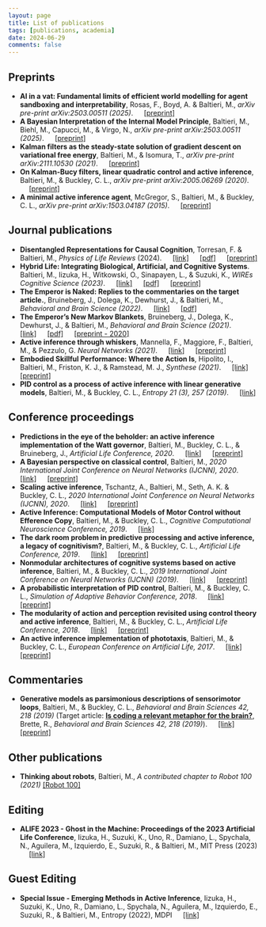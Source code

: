 ```yaml
---
layout: page
title: List of publications
tags: [publications, academia]
date: 2024-06-29
comments: false
---
```


<!-- ## Currently in preparation
- **Modularity, the separation principle and active inference**, Baltieri M. and Buckley C. L., (in prep.) 
- **A ladder of uncertainty: models of perception and behaviour for increasingly complex environments**, Baltieri M., Seth. A.K., Roseboom W. (in prep.) -->

## Preprints
- **AI in a vat: Fundamental limits of efficient world modelling for agent sandboxing and interpretability**, Rosas, F., Boyd, A. & Baltieri, M., *arXiv pre-print arXiv:2503.00511 (2025)*. &emsp; [[preprint]](https://arxiv.org/abs/2504.04608)
- **A Bayesian Interpretation of the Internal Model Principle**, Baltieri, M., Biehl, M., Capucci, M., & Virgo, N., *arXiv pre-print arXiv:2503.00511 (2025)*. &emsp; [[preprint]](https://arxiv.org/abs/2503.00511)
- **Kalman filters as the steady-state solution of gradient descent on variational free energy**, Baltieri, M., & Isomura, T., *arXiv pre-print arXiv:2111.10530 (2021)*. &emsp; [[preprint]](https://arxiv.org/abs/2111.10530)
- **On Kalman-Bucy filters, linear quadratic control and active inference**, Baltieri, M., & Buckley, C. L., *arXiv pre-print arXiv:2005.06269 (2020)*. &emsp; [[preprint]](https://arxiv.org/abs/2005.06269)
- **A minimal active inference agent**, McGregor, S., Baltieri, M., & Buckley, C. L., *arXiv pre-print arXiv:1503.04187 (2015)*. &emsp; [[preprint]](https://arxiv.org/pdf/1503.04187.pdf)

## Journal publications
- **Disentangled Representations for Causal Cognition**, Torresan, F. & Baltieri, M., *Physics of Life Reviews* (2024). &emsp; [[link]](https://doi.org/10.1016/j.plrev.2024.10.003) &emsp; [[pdf]](/assets/pdf/DisentanglementCausalCognition.pdf) &emsp; [[preprint]](https://arxiv.org/abs/2407.00744)
- **Hybrid Life: Integrating Biological, Artificial, and Cognitive Systems**. Baltieri, M., Iizuka, H., Witkowski, O., Sinapayen, L., & Suzuki, K., *WIREs Cognitive Science (2023)*. &emsp; [[link]](https://doi.org/10.1002/wcs.1662) &emsp; [[pdf]](/assets/pdf/HybridLifeWIREs.pdf) &emsp; [[preprint]](https://arxiv.org/abs/2212.00285)
- **The Emperor is Naked: Replies to the commentaries on the target article.**, Bruineberg, J., Dolega, K., Dewhurst, J., & Baltieri, M., *Behavioral and Brain Science (2022)*. &emsp; [[link]](https://doi.org/10.1017/S0140525X22000656) &emsp; [[pdf]](/assets/pdf/EmperorNaked.pdf)
- **The Emperor’s New Markov Blankets**, Bruineberg, J., Dolega, K., Dewhurst, J., & Baltieri, M., *Behavioral and Brain Science (2021)*. &emsp; [[link]](https://doi.org/10.1017/S0140525X21002351) &emsp; [[pdf]](/assets/pdf/EmperorMarkovBlankets.pdf) &emsp; [[preprint - 2020]](https://www.researchgate.net/publication/346560958_The_Emperor's_New_Markov_Blankets)
- **Active inference through whiskers**, Mannella, F., Maggiore, F., Baltieri, M., & Pezzulo, G. *Neural Networks (2021)*. &emsp; [[link]](https://www.sciencedirect.com/science/article/abs/pii/S0893608021003506) &emsp; [[preprint]](https://www.biorxiv.org/content/10.1101/2021.07.16.452665v2)
- **Embodied Skillful Performance: Where the Action Is**, Hipolito, I., Baltieri, M., Friston, K. J., & Ramstead, M. J., *Synthese (2021)*. &emsp; [[link]](https://link.springer.com/article/10.1007/s11229-020-02986-5) &emsp; [[preprint]](http://philsci-archive.pitt.edu/18121/)
- **PID control as a process of active inference with linear generative models**, Baltieri, M., & Buckley, C. L., *Entropy 21 (3), 257 (2019)*. &emsp; [[link]](https://www.mdpi.com/1099-4300/21/3/257)


## Conference proceedings
- **Predictions in the eye of the beholder: an active inference implementation of the Watt governor**, Baltieri, M., Buckley, C. L., & Bruineberg, J., *Artificial Life Conference, 2020*. &emsp; [[link]](https://www.mitpressjournals.org/doi/abs/10.1162/isal_a_00288) &emsp; [[preprint]](https://arxiv.org/abs/2006.11495)
- **A Bayesian perspective on classical control**, Baltieri, M., *2020 International Joint Conference on Neural Networks (IJCNN), 2020*. &emsp; [[link]](https://ieeexplore.ieee.org/document/9206617) &emsp; [[preprint]](https://arxiv.org/abs/2004.10288)
- **Scaling active inference**, Tschantz, A., Baltieri, M., Seth, A. K. & Buckley, C. L., *2020 International Joint Conference on Neural Networks (IJCNN), 2020*. &emsp; [[link]](https://ieeexplore.ieee.org/document/9207382) &emsp; [[preprint]](https://arxiv.org/abs/1911.10601)
- **Active Inference: Computational Models of Motor Control without Efference Copy**, Baltieri, M., & Buckley, C. L., *Cognitive Computational Neuroscience Conference, 2019*. &emsp; [[link]](https://ccneuro.org/2019/Papers/ViewPapers.asp?PaperNum=1144)
- **The dark room problem in predictive processing and active inference, a legacy of cognitivism?**, Baltieri, M., & Buckley, C. L., *Artificial Life Conference, 2019*. &emsp; [[link]](https://www.mitpressjournals.org/doi/abs/10.1162/isal_a_00137) &emsp; [[preprint]](https://psyarxiv.com/p4z8f/)
- **Nonmodular architectures of cognitive systems based on active inference**, Baltieri, M., & Buckley, C. L., *2019 International Joint Conference on Neural Networks (IJCNN) (2019)*. &emsp; [[link]](https://ieeexplore.ieee.org/document/8852048) &emsp; [[preprint]](https://arxiv.org/abs/1903.09542)
- **A probabilistic interpretation of PID control**, Baltieri, M., & Buckley, C. L., *Simulation of Adaptive Behavior Conference, 2018*. &emsp; [[link]](https://link.springer.com/chapter/10.1007/978-3-319-97628-0_2) &emsp; [[preprint]](https://www.biorxiv.org/content/10.1101/284562v2)
- **The modularity of action and perception revisited using control theory and active inference**, Baltieri, M., & Buckley, C. L., *Artificial Life Conference, 2018*. &emsp; [[link]](https://www.mitpressjournals.org/doi/abs/10.1162/isal_a_00031) &emsp; [[preprint]](https://arxiv.org/abs/1806.02649)
- **An active inference implementation of phototaxis**, Baltieri, M., & Buckley, C. L., *European Conference on Artificial Life, 2017*. &emsp; [[link]](https://www.mitpressjournals.org/doi/abs/10.1162/isal_a_011) &emsp; [[preprint]](https://arxiv.org/abs/1707.01806)

## Commentaries
- **Generative models as parsimonious descriptions of sensorimotor loops**, Baltieri, M., & Buckley, C. L., *Behavioral and Brain Sciences 42, 218 (2019)* (Target article: **[Is coding a relevant metaphor for the brain?](cambridge.org/core/journals/behavioral-and-brain-sciences/article/is-coding-a-relevant-metaphor-for-the-brain/D578626E4888193FFFAE5B6E2C37E052)**, Brette, R., *Behavioral and Brain Sciences 42, 218 (2019)*). &emsp; [[link]]((https://www.cambridge.org/core/journals/behavioral-and-brain-sciences/article/generative-models-as-parsimonious-descriptions-of-sensorimotor-loops/0345874F123418BEE102A90E4ADA5E5B)) &emsp; [[preprint]](https://arxiv.org/abs/1904.12937)


## Other publications
- **Thinking about robots**, Baltieri, M., *A contributed chapter to Robot 100 (2021)* [[Robot 100]]((https://www.robot100.cz/book))

## Editing
- **ALIFE 2023 - Ghost in the Machine: Proceedings of the 2023 Artificial Life Conference**, Iizuka, H., Suzuki, K., Uno, R., Damiano, L., Spychala, N., Aguilera, M., Izquierdo, E., Suzuki, R., & Baltieri, M., MIT Press (2023) &emsp; [[link]](https://direct.mit.edu/isal/isal/volume/35)


## Guest Editing
- **Special Issue - Emerging Methods in Active Inference**, Iizuka, H., Suzuki, K., Uno, R., Damiano, L., Spychala, N., Aguilera, M., Izquierdo, E., Suzuki, R., & Baltieri, M., Entropy (2022), MDPI &emsp; [[link]](https://www.mdpi.com/journal/entropy/special_issues/active_inference)